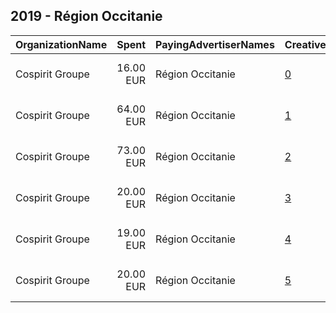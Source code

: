 ## 2019 - Région Occitanie 
|OrganizationName|Spent|PayingAdvertiserNames|CreativeUrls|Impressions|Genders|AgeBrackets|CountryCodes|BillingAddresses|CandidateBallotInformation|
|:---|---:|:---|:---|---:|:---|:---|:---|:---|:---|
|Cospirit Groupe|16.00 EUR|Région Occitanie|[0](https://www.snap.com/political-ads/asset/3b7b4a579d521f07f95efe8e9e793bbad84ba6ca0ff9d3a259e92ff312d40d08?mediaType=mp4)|30,657||15-30|france|"28 rue Feydeau,Paris,75002 ,FR"||
|Cospirit Groupe|64.00 EUR|Région Occitanie|[1](https://www.snap.com/political-ads/asset/0412fc3e8a2418f121ecbb6bb4c7a55e5e54253de8382bdda2c15496549662a1?mediaType=mp4)|16,326||15-30|france|"28 rue Feydeau,Paris,75002 ,FR"||
|Cospirit Groupe|73.00 EUR|Région Occitanie|[2](https://www.snap.com/political-ads/asset/77d89c1ab1ae720dd7163a81f03c5281206c075fa7e0819fbbecef739e84a992?mediaType=mp4)|19,098||15-30|france|"28 rue Feydeau,Paris,75002 ,FR"||
|Cospirit Groupe|20.00 EUR|Région Occitanie|[3](https://www.snap.com/political-ads/asset/cc464e10bc16cb15ca4a978788cd37a8f07e55a48572d3dff2528931acd3bb4c?mediaType=mp4)|33,709||15-30|france|"28 rue Feydeau,Paris,75002 ,FR"||
|Cospirit Groupe|19.00 EUR|Région Occitanie|[4](https://www.snap.com/political-ads/asset/0412fc3e8a2418f121ecbb6bb4c7a55e5e54253de8382bdda2c15496549662a1?mediaType=mp4)|31,713||15-30|france|"28 rue Feydeau,Paris,75002 ,FR"||
|Cospirit Groupe|20.00 EUR|Région Occitanie|[5](https://www.snap.com/political-ads/asset/77d89c1ab1ae720dd7163a81f03c5281206c075fa7e0819fbbecef739e84a992?mediaType=mp4)|35,633||15-30|france|"28 rue Feydeau,Paris,75002 ,FR"||
